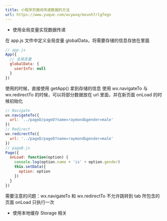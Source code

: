 ```yaml
---
title: 小程序页面间传递数据的方法
url: https://www.yuque.com/wcywxq/mxunh7/lgfegn
---
```


- 使用全局变量实现数据传递

在 app.js 文件中定义全局变量 globalData，将需要存储的信息存放在里面

```javascript
// app.js
App({
  // 全局变量
  globalData: {
    userInfo: null
  }
})
```

使用的时候，直接使用 getApp() 拿到存储的信息
使用 wx.navigateTo 与  wx.redirectTo 的时候，可以将部分数据放在 url 里面，并在新页面 onLoad 的时候初始化

```javascript
// Navigate
wx.navigateTo({
  url: '../pageD/pageD?name=raymond&gender=male'
})
// Redirect
wx.redirectTo({
  url: '../pageD/pageD?name=raymond&gender=male'
})
// pageB.js
Page({
  onLoad: function(option) {
    console.log(option.name + 'is' + option.gender)
    this.setData({
      option: option
    })
  }
})
```

需要注意的问题：wx.navigateTo 和 wx.redirectTo 不允许跳转到 tab 所包含的页面 onLoad 只执行一次

- 使用本地缓存 Storage 相关
